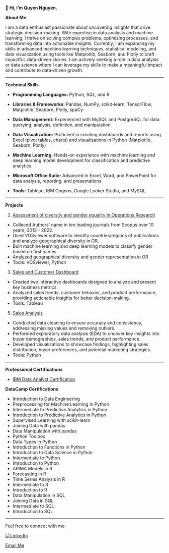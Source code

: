 👋 **Hi, I’m Quyen Nguyen.**

**About Me**

I am a data enthusiast passionate about uncovering insights that drive strategic decision-making. With expertise in data analysis and machine learning, I thrive on solving complex problems, optimizing processes, and transforming data into actionable insights. Currently, I am expanding my skills in advanced machine learning techniques, statistical modeling, and data visualization using tools like Matplotlib, Seaborn, and Plotly to craft impactful, data-driven stories. I am actively seeking a role in data analysis or data science where I can leverage my skills to make a meaningful impact and contribute to data-driven growth.

-----------------------
**Technical Skills**

- **Programming Languages:** Python, SQL, and R
  
- **Libraries & Frameworks:** Pandas, NumPy, scikit-learn, TensorFlow, Matplotlib, Seaborn, Plotly, spaCy
  
- **Data Management:** Experienced with MySQL and PostgreSQL for data querying, analysis, definition, and manipulation
  
- **Data Visualization:** Proficient in creating dashboards and reports using Excel (pivot tables, charts) and visualizations in Python (Matplotlib, Seaborn, Plotly)
  
- **Machine Learning:** Hands-on experience with machine learning and deep learning model development for classification and predictive analytics
  
- **Microsoft Office Suite:** Advanced in Excel, Word, and PowerPoint for data analysis, reporting, and presentations
  
- **Tools:** Tableau, IBM Cognos, Google Looker Studio, and MySQL

-----------------------
**Projects**
1. [Assessment of diversity and gender equality in Operations Research](https://github.com/QuyenNguyen0611/Assessment-of-diversity-and-gender-equality-in-OR)
- Colleced Authors' name in ten leading journals from Scopus over 10 years, 2013 - 2022.
- Used VOSviewer software to identify countries/regions of publications and analyze geographical diversity in OR.
- Built machine learning and deep learning models to classify gender based on first names.
- Analyzed geographical diversity and gender representation in OR
- Tools: VOSviewer, Python
  
3. [Sales and Customer Dashboard](https://github.com/QuyenNguyen0611/Tableau-Sales-and-Customer-Dashboard)
- Created two interactive dashboards designed to analyze and present key business metrics.
- Analyzed sales trends, customer behavior, and product performance, providing actionable insights for better decision-making.
- Tools: Tableau
  
5. [Sales Analysis](https://github.com/QuyenNguyen0611/Sales-Analysis)
- Conducted data cleaning to ensure accuracy and consistency, addressing missing values and removing outliers.
- Performed exploratory data analysis (EDA) to uncover key insights into buyer demographics, sales trends, and product performance.
- Developed visualizations to showcase findings, highlighting sales distribution, buyer preferences, and potential marketing strategies.
- Tools: Python
  
-----------------------
**Professional Certifications**

- [IBM Data Analyst Certification](https://www.coursera.org/account/accomplishments/professional-cert/1M5BN55OGEGU?utm_source=ln&utm_medium=certificate&utm_content=cert_image&utm_campaign=sharing_cta&utm_product=prof)

**DataCamp Certifications**
- Introduction to Data Engineering
- Preprocessing for Machine Learning in Python
- Intermediate to Predictive Analytics in Python
- Introduction to Predictive Analytics in Python
- Supervised Learning with scikit-learn
- Joining Data with pandas
- Data Manipulation with pandas
- Python Toolbox
- Data Types in Python
- Introduction to Functions in Python
- Introduction to Data Science in Python
- Intermediate to Python
- Introduction to Python
- ARIMA Models in R
- Forecasting in R
- Time Series Analysis in R
- Intermediate to R
- Introduction to R
- Data Manipulation in SQL
- Joining Data in SQL
- Intermediate to SQL
- Introduction to SQL


-----------------------
Feel free to connect with me:

[![LinkedIn](https://upload.wikimedia.org/wikipedia/commons/8/81/LinkedIn_icon.svg)](https://www.linkedin.com/in/phamtieuquyen-nguyen/)

[Email Me](mailto:tieuquyen0694@gmail.com)



